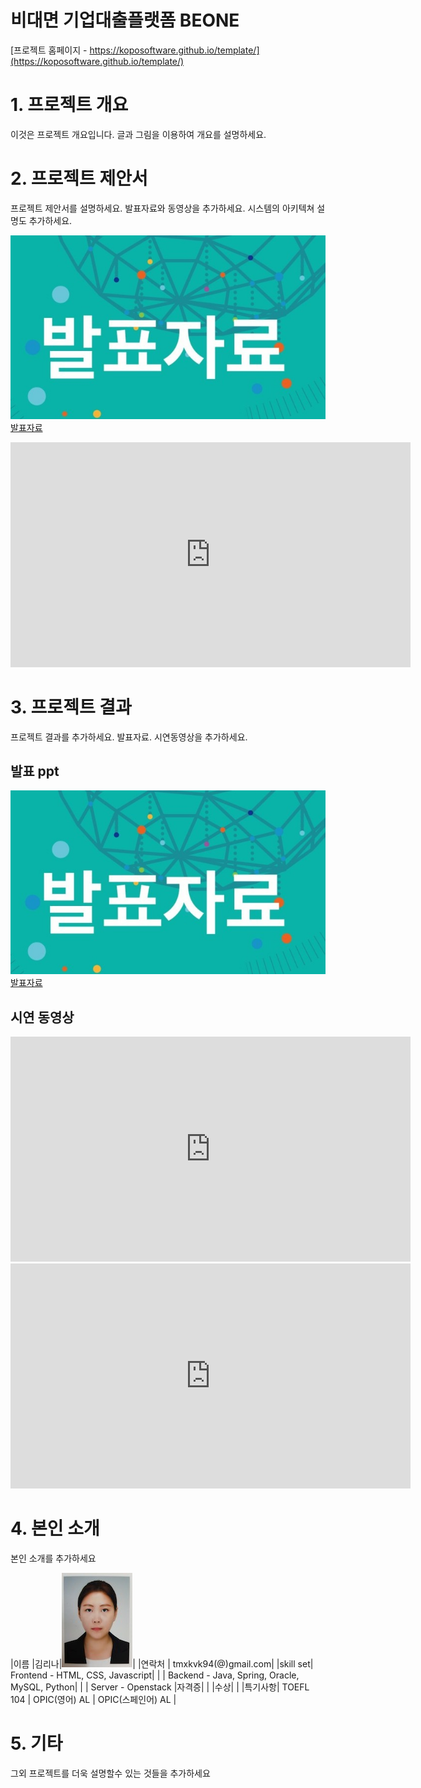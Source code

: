 # 비대면 기업대출플랫폼 BEONE

[프로젝트 홈페이지 - https://koposoftware.github.io/template/](https://koposoftware.github.io/template/)

# 1. 프로젝트 개요

이것은 프로젝트 개요입니다. 글과 그림을 이용하여 개요를 설명하세요.

# 2. 프로젝트 제안서

프로젝트 제안서를 설명하세요. 발표자료와 동영상을 추가하세요. 시스템의 아키텍쳐 설명도 추가하세요.

   <img src="ppt.jpg"/>[발표자료](/제안서_발표.pptx)<br>
   <iframe id="ytplayer" type="text/html" width="640" height="360" src="https://www.youtube.com/embed/6LxbdIjWP04" frameborder="0"></iframe>
 

# 3. 프로젝트 결과
프로젝트 결과를 추가하세요. 발표자료. 시연동영상을 추가하세요.

## 발표 ppt 
   <img src="ppt.jpg"/>[발표자료](/BEONE_git.pptx)<br>

## 시연 동영상 

   <iframe id="ytplayer" type="text/html" width="640" height="360" src="https://www.youtube.com/embed/6LxbdIjWP04" frameborder="0"></iframe>
   
<iframe width="640" height="360" src="https://www.youtube.com/embed/MRmPn7pdGP8" frameborder="0" allow="accelerometer; autoplay; clipboard-write; encrypted-media; gyroscope; picture-in-picture" allowfullscreen></iframe>

# 4. 본인 소개

본인 소개를 추가하세요

|이름 |김리나|![gdKO](/2060340013.jpg)|
|연락처 | tmxkvk94(@)gmail.com|
|skill set| Frontend - HTML, CSS, Javascript|
| | Backend - Java, Spring, Oracle, MySQL, Python|
| | Server - Openstack
|자격증|  |
|수상| |
|특기사항|  TOEFL 104 | OPIC(영어) AL | OPIC(스페인어) AL |

# 5. 기타
그외 프로젝트를 더욱 설명할수 있는 것들을 추가하세요


 
